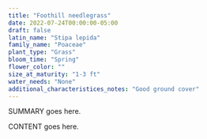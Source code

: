 ```yaml
---
title: "Foothill needlegrass"
date: 2022-07-24T00:00:00-05:00
draft: false
latin_name: "Stipa lepida"
family_name: "Poaceae"
plant_type: "Grass"
bloom_time: "Spring"
flower_color: ""
size_at_maturity: "1-3 ft"
water_needs: "None"
additional_characteristices_notes: "Good ground cover"
---
```


SUMMARY goes here.

<!--more-->

CONTENT goes here.